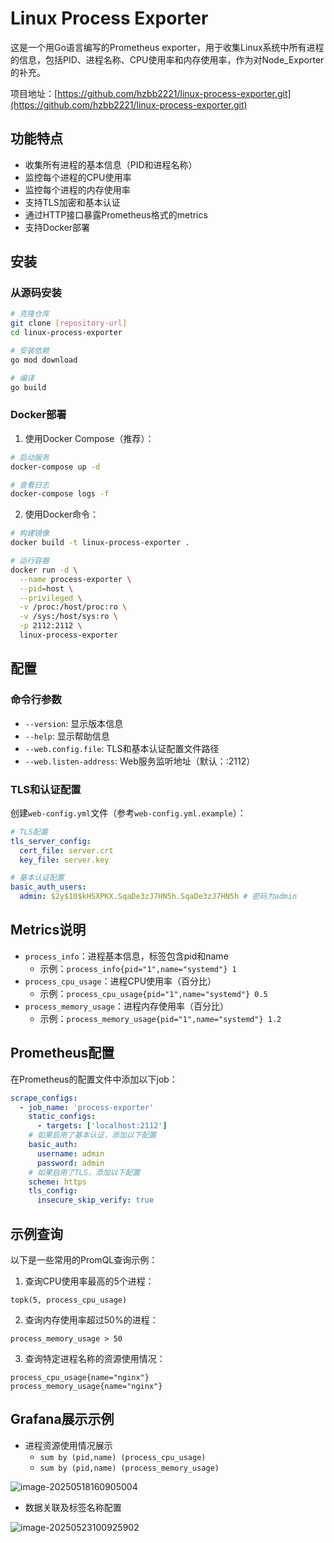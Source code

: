 # Linux Process Exporter

这是一个用Go语言编写的Prometheus exporter，用于收集Linux系统中所有进程的信息，包括PID、进程名称、CPU使用率和内存使用率，作为对Node_Exporter的补充。

项目地址：[https://github.com/hzbb2221/linux-process-exporter.git](https://github.com/hzbb2221/linux-process-exporter.git)

## 功能特点

- 收集所有进程的基本信息（PID和进程名称）
- 监控每个进程的CPU使用率
- 监控每个进程的内存使用率
- 支持TLS加密和基本认证
- 通过HTTP接口暴露Prometheus格式的metrics
- 支持Docker部署

## 安装

### 从源码安装

```bash
# 克隆仓库
git clone [repository-url]
cd linux-process-exporter

# 安装依赖
go mod download

# 编译
go build
```

### Docker部署

1. 使用Docker Compose（推荐）：
```bash
# 启动服务
docker-compose up -d

# 查看日志
docker-compose logs -f
```

2. 使用Docker命令：
```bash
# 构建镜像
docker build -t linux-process-exporter .

# 运行容器
docker run -d \
  --name process-exporter \
  --pid=host \
  --privileged \
  -v /proc:/host/proc:ro \
  -v /sys:/host/sys:ro \
  -p 2112:2112 \
  linux-process-exporter
```

## 配置

### 命令行参数

- `--version`: 显示版本信息
- `--help`: 显示帮助信息
- `--web.config.file`: TLS和基本认证配置文件路径
- `--web.listen-address`: Web服务监听地址（默认：:2112）

### TLS和认证配置

创建`web-config.yml`文件（参考`web-config.yml.example`）：

```yaml
# TLS配置
tls_server_config:
  cert_file: server.crt
  key_file: server.key

# 基本认证配置
basic_auth_users:
  admin: $2y$10$kHSXPKX.SqaDe3zJ7HN5h.SqaDe3zJ7HN5h # 密码为admin
```

## Metrics说明

- `process_info`：进程基本信息，标签包含pid和name
  - 示例：`process_info{pid="1",name="systemd"} 1`
- `process_cpu_usage`：进程CPU使用率（百分比）
  - 示例：`process_cpu_usage{pid="1",name="systemd"} 0.5`
- `process_memory_usage`：进程内存使用率（百分比）
  - 示例：`process_memory_usage{pid="1",name="systemd"} 1.2`

## Prometheus配置

在Prometheus的配置文件中添加以下job：

```yaml
scrape_configs:
  - job_name: 'process-exporter'
    static_configs:
      - targets: ['localhost:2112']
    # 如果启用了基本认证，添加以下配置
    basic_auth:
      username: admin
      password: admin
    # 如果启用了TLS，添加以下配置
    scheme: https
    tls_config:
      insecure_skip_verify: true
```

## 示例查询

以下是一些常用的PromQL查询示例：

1. 查询CPU使用率最高的5个进程：
```
topk(5, process_cpu_usage)
```

2. 查询内存使用率超过50%的进程：
```
process_memory_usage > 50
```

3. 查询特定进程名称的资源使用情况：
```
process_cpu_usage{name="nginx"}
process_memory_usage{name="nginx"}
```



## Grafana展示示例

* 进程资源使用情况展示
  * `sum by (pid,name) (process_cpu_usage)`
  * `sum by (pid,name) (process_memory_usage)`

![image-20250518160905004](https://lsky-img.hzbb.top/EAFluSPqdFTVhvgii4ENaXGjGntQVKdn/2025/05/20/682c1fb16b80d.png)

* 数据关联及标签名称配置

![image-20250523100925902](https://lsky-img.hzbb.top/EAFluSPqdFTVhvgii4ENaXGjGntQVKdn/2025/05/23/682fd8ecdef2c.png)
